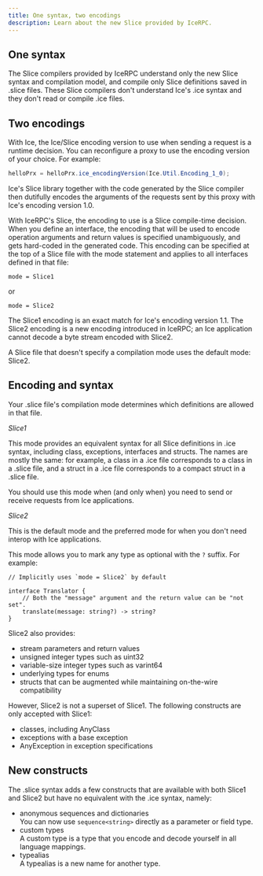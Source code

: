 ```yaml
---
title: One syntax, two encodings
description: Learn about the new Slice provided by IceRPC.
---
```


## One syntax

The Slice compilers provided by IceRPC understand only the new Slice syntax and compilation model, and compile only
Slice definitions saved in .slice files. These Slice compilers don't understand Ice's .ice syntax and they don't read
or compile .ice files.

## Two encodings

With Ice, the Ice/Slice encoding version to use when sending a request is a runtime decision. You can reconfigure a
proxy to use the encoding version of your choice. For example:
```csharp {% title="Setting the encoding version with Ice for C#" %}
helloPrx = helloPrx.ice_encodingVersion(Ice.Util.Encoding_1_0);
```

Ice's Slice library together with the code generated by the Slice compiler then dutifully encodes the arguments of the
requests sent by this proxy with Ice's encoding version 1.0.

With IceRPC's Slice, the encoding to use is a Slice compile-time decision. When you define an interface, the encoding
that will be used to encode operation arguments and return values is specified unambiguously, and gets hard-coded in
the generated code. This encoding can be specified at the top of a Slice file with the mode statement and applies to
all interfaces defined in that file:

```slice
mode = Slice1
```
or
```slice
mode = Slice2
```

The Slice1 encoding is an exact match for Ice's encoding version 1.1. The Slice2 encoding is a new encoding introduced
in IceRPC; an Ice application cannot decode a byte stream encoded with Slice2.

A Slice file that doesn't specify a compilation mode uses the default mode: Slice2.

## Encoding and syntax

Your .slice file's compilation mode determines which definitions are allowed in that file.

_Slice1_

This mode provides an equivalent syntax for all Slice definitions in .ice syntax, including class, exceptions,
interfaces and structs. The names are mostly the same: for example, a class in a .ice file corresponds to a
class in a .slice file, and a struct in a .ice file corresponds to a compact struct in a .slice file.

You should use this mode when (and only when) you need to send or receive requests from Ice applications.

_Slice2_

This is the default mode and the preferred mode for when you don't need interop with Ice applications.

This mode allows you to mark any type as optional with the `?` suffix. For example:
```slice
// Implicitly uses `mode = Slice2` by default

interface Translator {
    // Both the "message" argument and the return value can be "not set".
    translate(message: string?) -> string?
}
```

Slice2 also provides:
 - stream parameters and return values
 - unsigned integer types such as uint32
 - variable-size integer types such as varint64
 - underlying types for enums
 - structs that can be augmented while maintaining on-the-wire compatibility

However, Slice2 is not a superset of Slice1. The following constructs are only accepted with Slice1:
 - classes, including AnyClass
 - exceptions with a base exception
 - AnyException in exception specifications

## New constructs

The .slice syntax adds a few constructs that are available with both Slice1 and Slice2 but have no equivalent with the
.ice syntax, namely:
 - anonymous sequences and dictionaries\
   You can now use `sequence<string>` directly as a parameter or field type.
 - custom types\
   A custom type is a type that you encode and decode yourself in all language mappings.
 - typealias\
   A typealias is a new name for another type.
